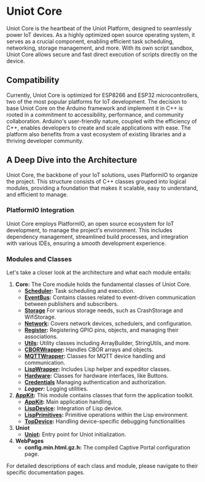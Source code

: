 # Uniot Core

Uniot Core is the heartbeat of the Uniot Platform, designed to seamlessly power IoT devices. As a highly optimized open source operating system, it serves as a crucial component, enabling efficient task scheduling, networking, storage management, and more. With its own script sandbox, Uniot Core allows secure and fast direct execution of scripts directly on the device.

## Compatibility

Currently, Uniot Core is optimized for ESP8266 and ESP32 microcontrollers, two of the most popular platforms for IoT development. The decision to base Uniot Core on the Arduino framework and implement it in C++ is rooted in a commitment to accessibility, performance, and community collaboration. Arduino's user-friendly nature, coupled with the efficiency of C++, enables developers to create and scale applications with ease. The platform also benefits from a vast ecosystem of existing libraries and a thriving developer community.

## A Deep Dive into the Architecture

Uniot Core, the backbone of your IoT solutions, uses PlatformIO to organize the project. This structure consists of C++ classes grouped into logical modules, providing a foundation that makes it scalable, easy to understand, and efficient to manage.

### PlatformIO Integration

Uniot Core employs PlatformIO, an open source ecosystem for IoT development, to manage the project's environment. This includes dependency management, streamlined build processes, and integration with various IDEs, ensuring a smooth development experience.

### Modules and Classes

Let's take a closer look at the architecture and what each module entails:

1. **Core:** The Core module holds the fundamental classes of Uniot Core.
   * [**Scheduler**](scheduler/)**:** Task scheduling and execution.
   * [**EventBus**](eventbus/)**:** Contains classes related to event-driven communication between publishers and subscribers.
   * [**Storage**](storage/) For various storage needs, such as CrashStorage and WifiStorage.
   * [**Network**](network/)**:** Covers network devices, schedulers, and configuration.
   * [**Register**](register/)**:** Registering GPIO pins, objects, and managing their associations.
   * [**Utils**](utils/)**:** Utility classes including ArrayBuilder, StringUtils, and more.
   * [**CBORWrapper**](cborwrapper/)**:** Handles CBOR arrays and objects.
   * [**MQTTWrapper**](mqttwrapper/)**:** Classes for MQTT device handling and communication.
   * [**LispWrapper**](lispwrapper/)**:** Includes Lisp helper and expeditor classes.
   * [**Hardware**](hardware/)**:** Classes for hardware interfaces, like Buttons.
   * [**Credentials**](credentials.md) Managing authentication and authorization.
   * _**Logger:**_ Logging utilities.
2. [**AppKit**](appkit/)**:** This module contains classes that form the application toolkit.
   * [**AppKit**](appkit/appkit.md)**:** Main application handling.
   * [**LispDevice**](appkit/lispdevice.md)**:** Integration of Lisp device.
   * [**LispPrimitives**](appkit/lispprimitives.md)**:** Primitive operations within the Lisp environment.
   * [**TopDevice**](appkit/topdevice.md)**:** Handling device-specific debugging functionalities
3. **Uniot**
   * [**Uniot**](../../uniot-core/uniot.md)**:** Entry point for Uniot initialization.
4. **WebPages**
   * **config.min.html.gz.h:** The compiled Captive Portal configuration page.

For detailed descriptions of each class and module, please navigate to their specific documentation pages.
